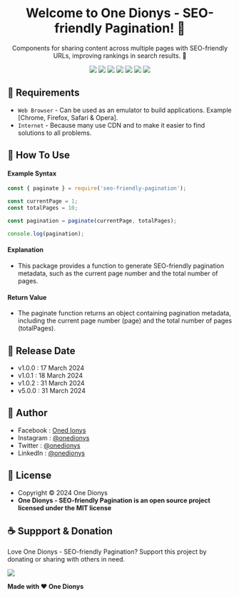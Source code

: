 <h1 align="center">Welcome to One Dionys - SEO-friendly Pagination! 👋 </h1>

<p align="center">Components for sharing content across multiple pages with SEO-friendly URLs, improving rankings in search results. 💖 </p>

<p align="center">
<img src="https://img.shields.io/github/contributors/onedionys/onedionys-seo-friendly-pagination?style=flat-square">
<img src="https://img.shields.io/github/issues/onedionys/onedionys-seo-friendly-pagination?style=flat-square">
<img src="https://img.shields.io/github/stars/onedionys/onedionys-seo-friendly-pagination?style=flat-square"> 
<img src="https://img.shields.io/github/forks/onedionys/onedionys-seo-friendly-pagination?style=flat-square">
<img src="https://img.shields.io/github/last-commit/onedionys/onedionys-seo-friendly-pagination.svg?style=flat-square">
<img src="https://img.shields.io/github/languages/code-size/onedionys/onedionys-seo-friendly-pagination?style=flat-square">
<img src="https://img.shields.io/github/license/onedionys/onedionys-seo-friendly-pagination?style=flat-square">
</p>

## 💾 Requirements

* `Web Browser` - Can be used as an emulator to build applications. Example [Chrome, Firefox, Safari & Opera].
* `Internet` - Because many use CDN and to make it easier to find solutions to all problems.

## 🎯 How To Use

#### Example Syntax

```javascript
const { paginate } = require('seo-friendly-pagination');

const currentPage = 1;
const totalPages = 10;

const pagination = paginate(currentPage, totalPages);

console.log(pagination);
```

#### Explanation

* This package provides a function to generate SEO-friendly pagination metadata, such as the current page number and the total number of pages.

#### Return Value

* The paginate function returns an object containing pagination metadata, including the current page number (page) and the total number of pages (totalPages).

## 📆 Release Date

* v1.0.0 : 17 March 2024
* v1.0.1 : 18 March 2024
* v1.0.2 : 31 March 2024
* v5.0.0 : 31 March 2024

## 🧑 Author

* Facebook : <a href="https://www.facebook.com/theonedionys"> Oned Ionys</a>
* Instagram : <a href="https://www.instagram.com/onedionys/"> @onedionys</a>
* Twitter : <a href="https://twitter.com/onedionys"> @onedionys</a>
* LinkedIn :  <a href="https://www.linkedin.com/in/onedionys/"> @onedionys</a>

## 📝 License

* Copyright © 2024 One Dionys
* **One Dionys - SEO-friendly Pagination is an open source project licensed under the MIT license**

## ☕️ Suppport & Donation

Love One Dionys - SEO-friendly Pagination? Support this project by donating or sharing with others in need.

<a href="https://www.buymeacoffee.com/onedionys"><img src="https://img.shields.io/badge/Buy_Me_A_Coffee-FFDD00?style=for-the-badge&logo=buy-me-a-coffee&logoColor=black"/> </a>

**Made with ❤️ One Dionys**
